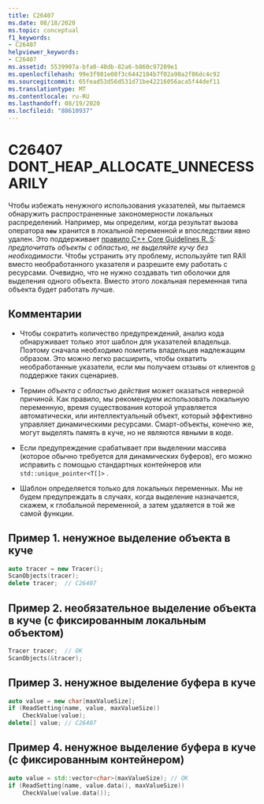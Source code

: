 ```yaml
---
title: C26407
ms.date: 08/18/2020
ms.topic: conceptual
f1_keywords:
- C26407
helpviewer_keywords:
- C26407
ms.assetid: 5539907a-bfa0-40db-82a6-b860c97209e1
ms.openlocfilehash: 99e3f981e08f3c6442104b7f02a98a2f86dc4c92
ms.sourcegitcommit: 65fead53d56d531d71be42216056aca5f44def11
ms.translationtype: MT
ms.contentlocale: ru-RU
ms.lasthandoff: 08/19/2020
ms.locfileid: "88610937"
---
```

# <a name="c26407-dont_heap_allocate_unnecessarily"></a>C26407 DONT_HEAP_ALLOCATE_UNNECESSARILY

Чтобы избежать ненужного использования указателей, мы пытаемся обнаружить распространенные закономерности локальных распределений. Например, мы определим, когда результат вызова оператора **`new`** хранится в локальной переменной и впоследствии явно удален. Это поддерживает [правило C++ Core Guidelines R. 5](https://github.com/isocpp/CppCoreGuidelines/blob/master/CppCoreGuidelines.md#r5-prefer-scoped-objects-dont-heap-allocate-unnecessarily): *предпочитать объекты с областью, не выделяйте кучу без необходимости*. Чтобы устранить эту проблему, используйте тип RAII вместо необработанного указателя и разрешите ему работать с ресурсами. Очевидно, что не нужно создавать тип оболочки для выделения одного объекта. Вместо этого локальная переменная типа объекта будет работать лучше.

## <a name="remarks"></a>Комментарии

- Чтобы сократить количество предупреждений, анализ кода обнаруживает только этот шаблон для указателей владельца. Поэтому сначала необходимо пометить владельцев надлежащим образом. Это можно легко расширить, чтобы охватить необработанные указатели, если мы получаем отзывы от клиентов [о](https://developercommunity.visualstudio.com/spaces/62/index.html) поддержке таких сценариев.

- Термин *объекта с областью действия* может оказаться неверной причиной. Как правило, мы рекомендуем использовать локальную переменную, время существования которой управляется автоматически, или интеллектуальный объект, который эффективно управляет динамическими ресурсами. Смарт-объекты, конечно же, могут выделять память в куче, но не являются явными в коде.

- Если предупреждение срабатывает при выделении массива (которое обычно требуется для динамических буферов), его можно исправить с помощью стандартных контейнеров или `std::unique_pointer<T[]>` .

- Шаблон определяется только для локальных переменных. Мы не будем предупреждать в случаях, когда выделение назначается, скажем, к глобальной переменной, а затем удаляется в той же самой функции.

## <a name="example-1-unnecessary-object-allocation-on-heap"></a>Пример 1. ненужное выделение объекта в куче

```cpp
auto tracer = new Tracer();
ScanObjects(tracer);
delete tracer;  // C26407
```

## <a name="example-2-unnecessary-object-allocation-on-heap-fixed-with-local-object"></a>Пример 2. необязательное выделение объекта в куче (с фиксированным локальным объектом)

```cpp
Tracer tracer;  // OK
ScanObjects(&tracer);
```

## <a name="example-3-unnecessary-buffer-allocation-on-heap"></a>Пример 3. ненужное выделение буфера в куче

```cpp
auto value = new char[maxValueSize];
if (ReadSetting(name, value, maxValueSize))
    CheckValue(value);
delete[] value; // C26407
```

## <a name="example-4-unnecessary-buffer-allocation-on-the-heap-fixed-with-container"></a>Пример 4. ненужное выделение буфера в куче (с фиксированным контейнером)

```cpp
auto value = std::vector<char>(maxValueSize); // OK
if (ReadSetting(name, value.data(), maxValueSize))
    CheckValue(value.data());
```
